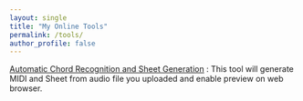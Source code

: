 ```yaml
---
layout: single
title: "My Online Tools"
permalink: /tools/
author_profile: false
---
```

[Automatic Chord Recognition and Sheet Generation](http://20.205.18.0:6061) : This tool will generate MIDI and Sheet from audio file you uploaded and enable preview on web browser.
